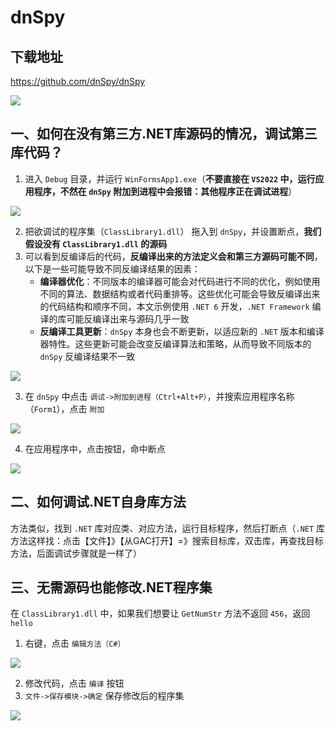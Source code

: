 # dnSpy

## 下载地址

https://github.com/dnSpy/dnSpy

![](E:\Notes\dnSpy\img\1709952368248.jpg)

## 一、如何在没有第三方.NET库源码的情况，调试第三库代码？

1. 进入 `Debug` 目录，并运行 `WinFormsApp1.exe`（**不要直接在 `VS2022` 中，运行应用程序，不然在 `dnSpy` 附加到进程中会报错：其他程序正在调试进程**）

![](E:\Notes\dnSpy\img\1709953473199.jpg)

2. 把欲调试的程序集（`ClassLibrary1.dll`） 拖入到 `dnSpy`，并设置断点，**我们假设没有 `ClassLibrary1.dll` 的源码**
3. 可以看到反编译后的代码，**反编译出来的方法定义会和第三方源码可能不同**，以下是一些可能导致不同反编译结果的因素：
   * **编译器优化**：不同版本的编译器可能会对代码进行不同的优化，例如使用不同的算法、数据结构或者代码重排等。这些优化可能会导致反编译出来的代码结构和顺序不同，本文示例使用 `.NET 6` 开发，`.NET Framework` 编译的库可能反编译出来与源码几乎一致
   * **反编译工具更新**：`dnSpy` 本身也会不断更新，以适应新的 `.NET` 版本和编译器特性。这些更新可能会改变反编译算法和策略，从而导致不同版本的 `dnSpy` 反编译结果不一致

![](E:\Notes\dnSpy\img\1709953968518.jpg)

3. 在 `dnSpy` 中点击 `调试->附加到进程（Ctrl+Alt+P）`，并搜索应用程序名称（`Form1`），点击 `附加`

![](E:\Notes\dnSpy\img\1709954128810.jpg)

4. 在应用程序中，点击按钮，命中断点

![](E:\Notes\dnSpy\img\1709954227405.jpg)

## 二、如何调试.NET自身库方法

方法类似，找到 `.NET` 库对应类、对应方法，运行目标程序，然后打断点（`.NET` 库方法这样找：点击【文件】》【从GAC打开】=》搜索目标库，双击库，再查找目标方法，后面调试步骤就是一样了）

## 三、无需源码也能修改.NET程序集

在 `ClassLibrary1.dll` 中，如果我们想要让 `GetNumStr` 方法不返回 `456`，返回 `hello`

1. 右键，点击 `编辑方法（C#）`

![](E:\Notes\dnSpy\img\1709956929254.jpg)

2. 修改代码，点击 `编译` 按钮
3. `文件->保存模块->确定` 保存修改后的程序集

![](E:\Notes\dnSpy\img\1709959131386.jpg)